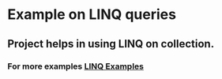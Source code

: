 # Example on LINQ queries
## Project helps in using LINQ on collection.
### For more examples <a href='http://www.tutorialsteacher.com/linq/linq-query-syntax' >LINQ Examples</a>
